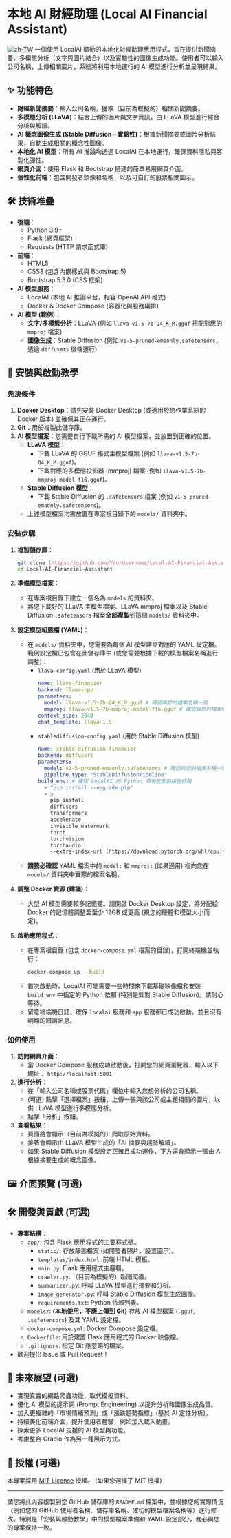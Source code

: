 # 本地 AI 財經助理 (Local AI Financial Assistant)

[![zh-TW](https://img.shields.io/badge/lang-zh--TW-blue.svg)](README.md) 一個使用 LocalAI 驅動的本地化財經助理應用程式，旨在提供新聞摘要、多模態分析（文字與圖片結合）以及實驗性的圖像生成功能。使用者可以輸入公司名稱，上傳相關圖片，系統將利用本地運行的 AI 模型進行分析並呈現結果。

## ✨ 功能特色

* **財經新聞摘要**：輸入公司名稱，獲取（目前為模擬的）相關新聞摘要。
* **多模態分析 (LLaVA)**：結合上傳的圖片與文字資訊，由 LLaVA 模型進行綜合分析與解讀。
* **AI 概念圖像生成 (Stable Diffusion - 實驗性)**：根據新聞摘要或圖片分析結果，自動生成相關的概念性圖像。
* **本地化 AI 模型**：所有 AI 推論均透過 LocalAI 在本地運行，確保資料隱私與客製化彈性。
* **網頁介面**：使用 Flask 和 Bootstrap 搭建的簡單易用網頁介面。
* **個性化前端**：包含開發者頭像和名稱，以及可自訂的股票相關圖示。

## 🛠️ 技術堆疊

* **後端**：
    * Python 3.9+
    * Flask (網頁框架)
    * Requests (HTTP 請求函式庫)
* **前端**：
    * HTML5
    * CSS3 (包含內嵌樣式與 Bootstrap 5)
    * Bootstrap 5.3.0 (CSS 框架)
* **AI 模型服務**：
    * LocalAI (本地 AI 推論平台，相容 OpenAI API 格式)
    * Docker & Docker Compose (容器化與服務編排)
* **AI 模型 (範例)**：
    * **文字/多模態分析**：LLaVA (例如 `llava-v1.5-7b-Q4_K_M.gguf` 搭配對應的 `mmproj` 檔案)
    * **圖像生成**：Stable Diffusion (例如 `v1-5-pruned-emaonly.safetensors`，透過 `diffusers` 後端運行)

## 🚀 安裝與啟動教學

### 先決條件

1.  **Docker Desktop**：請先安裝 Docker Desktop (或適用於您作業系統的 Docker 版本) 並確保其正在運行。
2.  **Git**：用於複製此儲存庫。
3.  **AI 模型檔案**：您需要自行下載所需的 AI 模型檔案，並放置到正確的位置。
    * **LLaVA 模型**：
        * 下載 LLaVA 的 GGUF 格式主模型檔案 (例如 `llava-v1.5-7b-Q4_K_M.gguf`)。
        * 下載對應的多模態投影器 (mmproj) 檔案 (例如 `llava-v1.5-7b-mmproj-model-f16.gguf`)。
    * **Stable Diffusion 模型**：
        * 下載 Stable Diffusion 的 `.safetensors` 檔案 (例如 `v1-5-pruned-emaonly.safetensors`)。
    * 上述模型檔案均需放置在專案根目錄下的 `models/` 資料夾中。

### 安裝步驟

1.  **複製儲存庫**：
    ```bash
    git clone [https://github.com/YourUsername/Local-AI-Financial-Assistant.git](https://github.com/YourUsername/Local-AI-Financial-Assistant.git) # 請替換成您的儲存庫 URL
    cd Local-AI-Financial-Assistant
    ```

2.  **準備模型檔案**：
    * 在專案根目錄下建立一個名為 `models` 的資料夾。
    * 將您下載好的 LLaVA 主模型檔案、LLaVA mmproj 檔案以及 Stable Diffusion `.safetensors` 檔案**全部複製**到這個 `models/` 資料夾中。

3.  **設定模型組態檔 (YAML)**：
    * 在 `models/` 資料夾中，您需要為每個 AI 模型建立對應的 YAML 設定檔。範例設定檔已包含在此儲存庫中 (或您需要根據下載的模型檔案名稱進行調整)：
        * `llava-config.yaml` (用於 LLaVA 模型)
            ```yaml
            name: llava-financier
            backend: llama-cpp
            parameters:
              model: llava-v1.5-7b-Q4_K_M.gguf # 確認與您的檔案名稱一致
              mmproj: llava-v1.5-7b-mmproj-model-f16.gguf # 確認與您的檔案名稱一致
            context_size: 2048
            chat_template: llava-1.5
            ```
        * `stablediffusion-config.yaml` (用於 Stable Diffusion 模型)
            ```yaml
            name: stable-diffusion-financier
            backend: diffusers
            parameters:
              model: v1-5-pruned-emaonly.safetensors # 確認與您的檔案名稱一致
              pipeline_type: "StableDiffusionPipeline"
            build_env: # 確保 LocalAI 的 Python 環境能安裝這些依賴
              - "pip install --upgrade pip"
              - >
                pip install
                diffusers
                transformers
                accelerate
                invisible_watermark
                torch
                torchvision
                torchaudio
                --extra-index-url [https://download.pytorch.org/whl/cpu](https://download.pytorch.org/whl/cpu)
            ```
    * **請務必確認** YAML 檔案中的 `model:` 和 `mmproj:` (如果適用) 指向您在 `models/` 資料夾中實際的檔案名稱。

4.  **調整 Docker 資源 (建議)**：
    * 大型 AI 模型需要較多記憶體。請開啟 Docker Desktop 設定，將分配給 Docker 的記憶體調整至至少 12GB 或更高 (視您的硬體和模型大小而定)。

5.  **啟動應用程式**：
    * 在專案根目錄 (包含 `docker-compose.yml` 檔案的目錄)，打開終端機並執行：
        ```bash
        docker-compose up --build
        ```
    * 首次啟動時，LocalAI 可能需要一些時間來下載基礎映像檔和安裝 `build_env` 中指定的 Python 依賴 (特別是針對 Stable Diffusion)。請耐心等待。
    * 留意終端機日誌，確保 `localai` 服務和 `app` 服務都已成功啟動，並且沒有明顯的錯誤訊息。

### 如何使用

1.  **訪問網頁介面**：
    * 當 Docker Compose 服務成功啟動後，打開您的網頁瀏覽器，輸入以下網址：
        `http://localhost:5001`
2.  **進行分析**：
    * 在「輸入公司名稱或股票代碼」欄位中輸入您想分析的公司名稱。
    * (可選) 點擊「選擇檔案」按鈕，上傳一張與該公司或主題相關的圖片，以供 LLaVA 模型進行多模態分析。
    * 點擊「分析」按鈕。
3.  **查看結果**：
    * 頁面將會顯示（目前為模擬的）爬取原始資料。
    * 接著會顯示由 LLaVA 模型生成的「AI 摘要與趨勢解讀」。
    * 如果 Stable Diffusion 模型設定正確且成功運作，下方還會顯示一張由 AI 根據摘要生成的概念圖像。

## 🖼️ 介面預覽 (可選)

## 🛠️ 開發與貢獻 (可選)

* **專案結構**：
    * `app/`: 包含 Flask 應用程式的主要程式碼。
        * `static/`: 存放靜態檔案 (如開發者照片、股票圖示)。
        * `templates/index.html`: 前端 HTML 模板。
        * `main.py`: Flask 應用程式主邏輯。
        * `crawler.py`: （目前為模擬的）新聞爬蟲。
        * `summarizer.py`: 呼叫 LLaVA 模型進行摘要和分析。
        * `image_generator.py`: 呼叫 Stable Diffusion 模型生成圖像。
        * `requirements.txt`: Python 依賴列表。
    * `models/`: **(本地使用，不應上傳到 Git)** 存放 AI 模型檔案 (`.gguf`, `.safetensors`) 及其 YAML 設定檔。
    * `docker-compose.yml`: Docker Compose 設定檔。
    * `Dockerfile`: 用於建置 Flask 應用程式的 Docker 映像檔。
    * `.gitignore`: 指定 Git 應忽略的檔案。
* 歡迎提出 Issue 或 Pull Request！

## 📝 未來展望 (可選)

* 實現真實的網路爬蟲功能，取代模擬資料。
* 優化 AI 模型的提示詞 (Prompt Engineering) 以提升分析和圖像生成品質。
* 加入更複雜的「市場情緒預測」或「漲跌趨勢指標」(基於 AI 定性分析)。
* 持續美化前端介面，提升使用者體驗，例如加入載入動畫。
* 探索更多 LocalAI 支援的 AI 模型與功能。
* 考慮整合 Gradio 作為另一種展示方式。

## 📄 授權 (可選)

本專案採用 [MIT License](LICENSE) 授權。 (如果您選擇了 MIT 授權)

---

請您將此內容複製到您 GitHub 儲存庫的 `README.md` 檔案中，並根據您的實際情況（例如您的 GitHub 使用者名稱、儲存庫名稱、確切的模型檔案名稱等）進行修改。特別是「安裝與啟動教學」中的模型檔案準備和 YAML 設定部分，務必與您的專案保持一致。
